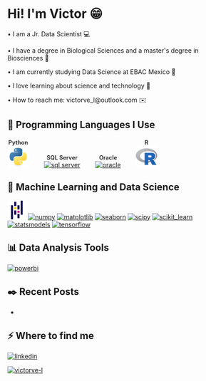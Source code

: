 <h1>Hi! I'm Victor 😁</h1>
<p>• I am a Jr. Data Scientist 💻 </p>
<p>• I have a degree in Biological Sciences and a master's degree in Biosciences 🔬 </p>
<p>• I am currently studying Data Science at EBAC Mexico 📝</p>
<p>• I love learning about science and technology 📱</p>
<p>• How to reach me: victorve_l@outlook.com ✉️</p>

<h2>🚀 Programming Languages I Use</h2>
<p>
  <div style="display: inline-block; text-align: center; margin-right: 30px;">
    <span style="font-size: 0.9em; font-weight: bold; color: #333;">Python</span><br>
    <a target="_blank" href="https://raw.githubusercontent.com/devicons/devicon/master/icons/python/python-original.svg">
      <img src="https://raw.githubusercontent.com/devicons/devicon/master/icons/python/python-original.svg" alt="python" width="48" height="48" />
    </a>
  </div>
  <div style="display: inline-block; text-align: center; margin-right: 30px;">
    <span style="font-size: 0.9em; font-weight: bold; color: #333;">SQL Server</span><br>
    <a target="_blank" href="https://www.svgrepo.com/show/303229/microsoft-sql-server-logo.svg">
      <img src="https://www.svgrepo.com/show/303229/microsoft-sql-server-logo.svg" alt="sql server" width="48" height="48" />
    </a>
  </div>
  <div style="display: inline-block; text-align: center; margin-right: 30px;">
    <span style="font-size: 0.9em; font-weight: bold; color: #333;">Oracle</span><br>
    <a target="_blank" href="https://www.vectorlogo.zone/logos/oracle/oracle-icon.svg">
      <img src="https://www.vectorlogo.zone/logos/oracle/oracle-icon.svg" alt="oracle" width="48" height="48" />
    </a>
  </div>
  <div style="display: inline-block; text-align: center; margin-right: 30px;">
    <span style="font-size: 0.9em; font-weight: bold; color: #333;">R</span><br>
    <a target="_blank" href="https://raw.githubusercontent.com/devicons/devicon/master/icons/r/r-original.svg">
      <img src="https://raw.githubusercontent.com/devicons/devicon/master/icons/r/r-original.svg" alt="r" width="48" height="48" />
    </a>
  </div>
</p>
<h2>🧠 Machine Learning and Data Science</h2>
<p>
  <a target="_blank" href="https://raw.githubusercontent.com/devicons/devicon/2ae2a900d2f041da66e950e4d48052658d850630/icons/pandas/pandas-original.svg" style="display: inline-block;"><img src="https://raw.githubusercontent.com/devicons/devicon/2ae2a900d2f041da66e950e4d48052658d850630/icons/pandas/pandas-original.svg" alt="pandas" width="42" height="42" /></a>
  <a target="_blank" href="https://numpy.org/doc/stable/_static/numpylogo.svg" style="display: inline-block;"><img src="https://numpy.org/doc/stable/_static/numpylogo.svg" alt="numpy" width="42" height="42" /></a>
  <a target="_blank" href="https://matplotlib.org/_static/logo2_compressed.svg" style="display: inline-block;"><img src="https://matplotlib.org/_static/logo2_compressed.svg" alt="matplotlib" width="42" height="42" /></a>
  <a target="_blank" href="https://seaborn.pydata.org/_images/logo-mark-lightbg.svg" style="display: inline-block;"><img src="https://seaborn.pydata.org/_images/logo-mark-lightbg.svg" alt="seaborn" width="42" height="42" /></a>
  <a target="_blank" href="https://upload.wikimedia.org/wikipedia/commons/0/07/Scipylogo.png" style="display: inline-block;"><img src="https://raw.githubusercontent.com/valohai/ml-logos/refs/heads/master/scipy.svg" alt="scipy" width="42" height="42" /></a>
  <a target="_blank" href="https://upload.wikimedia.org/wikipedia/commons/0/05/Scikit_learn_logo_small.svg" style="display: inline-block;"><img src="https://upload.wikimedia.org/wikipedia/commons/0/05/Scikit_learn_logo_small.svg" alt="scikit_learn" width="42" height="42" /></a>
  <a target="_blank" href="https://www.statsmodels.org/stable/_static/statsmodels_logo.svg" style="display: inline-block;"><img src="https://www.statsmodels.org/v0.11.1/_images/statsmodels-logo-v2-no-text.svg" alt="statsmodels" width="42" height="42" /></a>
  <a target="_blank" href="https://www.vectorlogo.zone/logos/tensorflow/tensorflow-icon.svg" style="display: inline-block;"><img src="https://www.vectorlogo.zone/logos/tensorflow/tensorflow-icon.svg" alt="tensorflow" width="42" height="42" /></a>
</p>
<h2>📊 Data Analysis Tools</h2>
<p>
  <a target="_blank" href="https://raw.githubusercontent.com/microsoft/PowerBI-Icons/main/SVG/PowerBI-Logo.svg" style="display: inline-block;"><img src="https://www.vectorlogo.zone/logos/microsoft_powerbi/microsoft_powerbi-icon.svg" alt="powerbi" width="42" height="42" /></a>
</p>

<h2>✒️ Recent Posts</h2>
<ul>
<li><a target="_blank" href=""></a></li>
</ul>

<h2>⚡️ Where to find me</h2>
<p><a target="_blank" href="https://www.linkedin.com/in/victor-de-la-torrev/" style="display: inline-block;"><img src="https://img.shields.io/badge/linkedin-logo?style=for-the-badge&logo=linkedin&logoColor=white&color=%230a77b6" alt="linkedin" /></a></p>
<p><a href="https://github.com/ryo-ma/github-profile-trophy"><img src="https://github-profile-trophy.vercel.app/?username= victorve-l" alt=" victorve-l" /></a></p>
